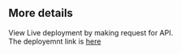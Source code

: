 
## More details
View Live deployment by making request for API.
<br>
The deployemnt link is [here](https://task-manager-api-77.herokuapp.com/)
